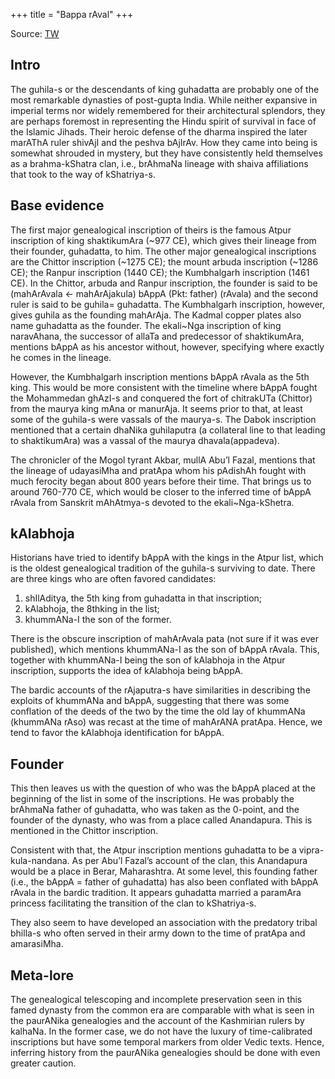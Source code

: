 +++
title = "Bappa rAval"
+++

Source: [TW](https://x.com/blog_supplement/status/1885928611921703228)

## Intro
The guhila-s or the descendants of king guhadatta are probably one of the most remarkable dynasties of post-gupta India. While neither expansive in imperial terms nor widely remembered for their architectural splendors, they are perhaps foremost in representing the Hindu spirit of survival in face of the Islamic Jihads. Their heroic defense of the dharma inspired the later marAThA ruler shivAjI and the peshva bAjIrAv. How they came into being is somewhat shrouded in mystery, but they have consistently held themselves as a brahma-kShatra clan, i.e., brAhmaNa lineage with shaiva affiliations that took to the way of kShatriya-s.

## Base evidence
The first major genealogical inscription of theirs is the famous Atpur inscription of king shaktikumAra (~977 CE), which gives their lineage from their founder, guhadatta, to him. The other major genealogical inscriptions are the Chittor inscription (~1275 CE); the mount arbuda inscription (~1286 CE); the Ranpur inscription (1440 CE); the Kumbhalgarh inscription (1461 CE). In the Chittor, arbuda and Ranpur inscription, the founder is said to be (mahArAvala <- mahArAjakula) bAppA (Pkt: father) (rAvala) and the second ruler is said to be guhila= guhadatta. The Kumbhalgarh inscription, however, gives guhila as the founding mahArAja. The Kadmal copper plates also name guhadatta as the founder. The ekali~Nga inscription of king naravAhana, the successor of allaTa and predecessor of shaktikumAra, mentions bAppA as his ancestor without, however, specifying where exactly he comes in the lineage.

However, the Kumbhalgarh inscription mentions bAppA rAvala as the 5th king. This would be more consistent with the timeline where bAppA fought the Mohammedan ghAzI-s and conquered the fort of chitrakUTa (Chittor) from the maurya king mAna or manurAja. It seems prior to that, at least some of the guhila-s were vassals of the maurya-s. The Dabok inscription mentioned that a certain dhaNika guhilaputra (a collateral line to that leading to shaktikumAra) was a vassal of the maurya dhavala(appadeva). 

The chronicler of the Mogol tyrant Akbar, mullA Abu’l Fazal, mentions that the lineage of udayasiMha and pratApa whom his pAdishAh fought with much ferocity began about 800 years before their time. That brings us to around 760-770 CE, which would be closer to the inferred time of bAppA rAvala from Sanskrit mAhAtmya-s devoted to the ekali~Nga-kShetra. 

## kAlabhoja
Historians have tried to identify bAppA with the kings in the Atpur list, which is the oldest genealogical tradition of the guhila-s surviving to date. There are three kings who are often favored candidates: 

1. shIlAditya, the 5th king from guhadatta in that inscription; 
2. kAlabhoja, the 8thking in the list; 
3. khummANa-I the son of the former. 

There is the obscure inscription of mahArAvala pata (not sure if it was ever published), which mentions khummANa-I as the son of bAppA rAvala. This, together with khummANa-I being the son of kAlabhoja in the Atpur inscription, supports the idea of kAlabhoja being bAppA. 

The bardic accounts of the rAjaputra-s have similarities in describing the exploits of khummANa and bAppA, suggesting that there was some conflation of the deeds of the two by the time the old lay of khummANa (khummANa rAso) was recast at the time of mahArANA pratApa. Hence, we tend to favor the kAlabhoja identification for bAppA.

## Founder
This then leaves us with the question of who was the bAppA placed at the beginning of the list in some of the inscriptions. He was probably the brAhmaNa father of guhadatta, who was taken as the 0-point, and the founder of the dynasty, who was from a place called Anandapura. This is mentioned in the Chittor inscription. 

Consistent with that, the Atpur inscription mentions guhadatta to be a vipra-kula-nandana. As per Abu’l Fazal’s account of the clan, this Anandapura would be a place in Berar, Maharashtra. At some level, this founding father (i.e., the bAppA = father of guhadatta) has also been conflated with bAppA rAvala in the bardic tradition. It appears guhadatta married a paramAra princess facilitating the transition of the clan to kShatriya-s. 

They also seem to have developed an association with the predatory tribal bhilla-s who often served in their army down to the time of pratApa and amarasiMha. 

## Meta-lore
The genealogical telescoping and incomplete preservation seen in this famed dynasty from the common era are comparable with what is seen in the paurANika genealogies and the account of the Kashmirian rulers by kalhaNa. In the former case, we do not have the luxury of time-calibrated inscriptions but have some temporal markers from older Vedic texts. Hence, inferring history from the paurANika genealogies should be done with even greater caution.